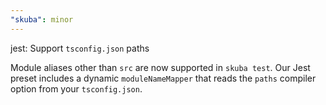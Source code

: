 ```yaml
---
"skuba": minor
---
```


jest: Support `tsconfig.json` paths

Module aliases other than `src` are now supported in `skuba test`. Our Jest preset includes a dynamic `moduleNameMapper` that reads the `paths` compiler option from your `tsconfig.json`.
